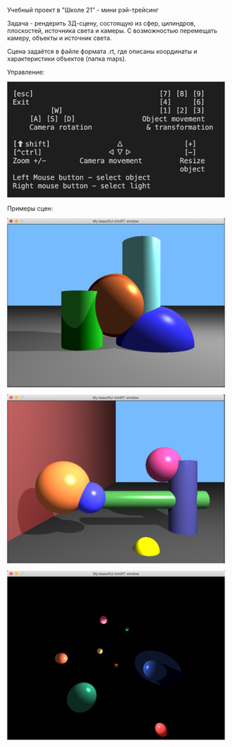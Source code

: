 Учебный проект в "Школе 21" - мини рэй-трейсинг

Задача - рендерить 3Д-сцену, состоящую из сфер, цилиндров, плоскостей, источника света и камеры. С возможностью перемещать камеру, объекты и источник света. 

Сцена задаётся в файле формата .rt, где описаны координаты и характеристики объектов (папка maps).

Управление:

![alt text](screenshots/controls.png "Управление")

Примеры сцен:

![alt text](screenshots/map1.png "Сцена 1")

![alt text](screenshots/map2.png "Сцена 2")

![alt text](screenshots/map3.png "Сцена 3")
